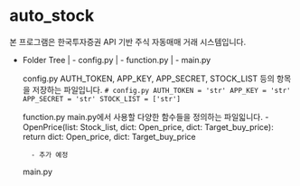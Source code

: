 # auto_stock

본 프로그램은 한국투자증권 API 기반 주식 자동매매 거래 시스템입니다.

- Folder Tree
| - config.py
| - function.py
| - main.py

    config.py
        AUTH_TOKEN, APP_KEY, APP_SECRET, STOCK_LIST 등의 항목을 저장하는 파일입니다.
        ```
        # config.py
        AUTH_TOKEN = 'str'
        APP_KEY = 'str'
        APP_SECRET = 'str'
        STOCK_LIST = ['str']
        ```

    function.py
        main.py에서 사용할 다양한 함수들을 정의하는 파일읿니다.
        - OpenPrice(list: Stock_list, dict: Open_price, dict: Target_buy_price):
            return dict: Open_price, dict: Target_buy_price

        - 추가 예정

    main.py
